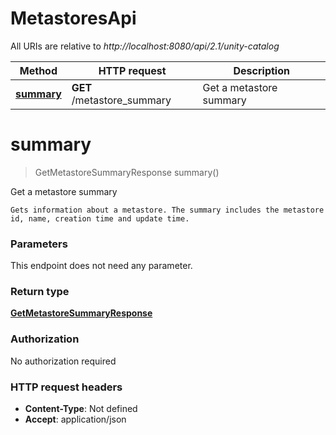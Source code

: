 # MetastoresApi

All URIs are relative to *http://localhost:8080/api/2.1/unity-catalog*

| Method | HTTP request | Description |
|------------- | ------------- | -------------|
| [**summary**](MetastoresApi.md#summary) | **GET** /metastore_summary | Get a metastore summary |


<a name="summary"></a>
# **summary**
> GetMetastoreSummaryResponse summary()

Get a metastore summary

    Gets information about a metastore. The summary includes the metastore id, name, creation time and update time. 

### Parameters
This endpoint does not need any parameter.

### Return type

[**GetMetastoreSummaryResponse**](../Models/GetMetastoreSummaryResponse.md)

### Authorization

No authorization required

### HTTP request headers

- **Content-Type**: Not defined
- **Accept**: application/json

